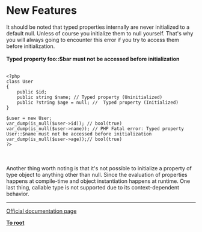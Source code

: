 # New Features



It should be noted that typed properties internally are never initialized to a default null. Unless of course you initialize them to null yourself. That&apos;s why you will always going to encounter this error if you try to access them before initialization.<br><br>**Typed property foo::$bar must not be accessed before initialization**<br><br>

```
<?php
class User
{
    public $id;
    public string $name; // Typed property (Uninitialized)
    public ?string $age = null; //  Typed property (Initialized)
}

$user = new User;
var_dump(is_null($user->id)); // bool(true)
var_dump(is_null($user->name)); // PHP Fatal error: Typed property User::$name must not be accessed before initialization
var_dump(is_null($user->age));// bool(true)
?>
```
<br><br>Another thing worth noting is that it&apos;s not possible to initialize a property of type object to anything other than null.  Since the evaluation of properties happens at compile-time and object instantiation happens at runtime. One last thing, callable type is not supported due to its context-dependent behavior.  

---

[Official documentation page](https://www.php.net/manual/en/migration74.new-features.php)

**[To root](/README.md)**